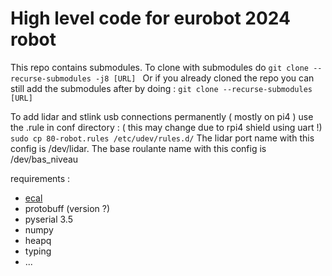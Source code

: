 # High level code for eurobot 2024 robot

This repo contains submodules.
To clone with submodules do ```git clone --recurse-submodules -j8 [URL] ```
Or if you already cloned the repo you can still add the submodules after by doing : ```git clone --recurse-submodules [URL]```

To add lidar and stlink usb connections permanently ( mostly on pi4 ) use the .rule in conf directory : ( this may change due to rpi4 shield using uart !)
```sudo cp 80-robot.rules /etc/udev/rules.d/```
The lidar port name with this config is /dev/lidar.
The base roulante name with this config is /dev/bas_niveau

requirements : 
- [ecal](https://eclipse-ecal.github.io/ecal/index.html)
- protobuff (version ?)
- pyserial 3.5 
- numpy
- heapq
- typing
- ...